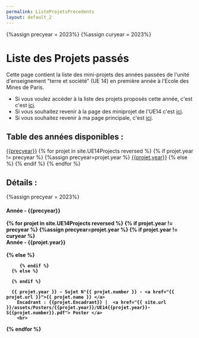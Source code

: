 ```yaml
---
permalink: ListeProjetsPrecedents
layout: default_2
---
```

{%assign precyear = 2023%}
{%assign curyear = 2023%}

# Liste des Projets passés

Cette page contient la liste des mini-projets des années passées de l'unité d'enseignement "terre et société" (UE 14) en première année à l'Ecole des Mines de Paris.
 - Si vous voulez accéder à la liste des projets proposés cette année, c'est c'est [ici]({{site.url}}/ListeProjetsCourants.html).
 - Si vous souhaitez revenir à la page des miniprojet de l'UE14 c'est [ici]({{site.url}}/MINES-UE14-miniprojet.html).
 - Si vous souhaitez revenir à ma page principale, c'est [ici]({{site.url}}/index.html).

## Table des années disponibles :

<a href="#annee{{precyear}}"> {{precyear}}</a>
{% for projet in site.UE14Projects reversed %}
      {% if projet.year != precyear %}
         {%assign precyear=projet.year %}
<a href="#annee{{projet.year}}"> {{projet.year}}</a>
      {% else %}
      {% endif %}
{% endfor %}

## Détails :
{%assign precyear = 2023%}
<h4>
         <a id="annee{{precyear}}"> Année - {{precyear}}
         <br> <br>
{% for projet in site.UE14Projects reversed %}
      {% if projet.year != precyear %}
         {%assign precyear=projet.year %}
         {% if projet.year != curyear %}
           <br>
           <a id="annee{{projet.year}}"> Année - {{projet.year}}
           <br> <br>
         {% else %}

         {% endif %}
      {% else %}

      {% endif %}

      {{ projet.year }} - Sujet N°{{ projet.number }} - <a href="{{ projet.url }}">{{ projet.name }} </a>
        Encadrant : {{projet.Encadrant}} |  <a href="{{ site.url }}/assets/Posters/{{projet.year}}/UE14{{projet.year}}-S{{projet.number}}.pdf"> Poster </a>
        <br>
{% endfor %}

